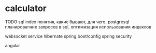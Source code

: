 # calculator

TODO
sql index понятия, какие бывают, для чего, postgresql
планировапние запросов в sql, оптимизация использования индексов

websocket
service
hibernate
spring boot/config
spring security

angular